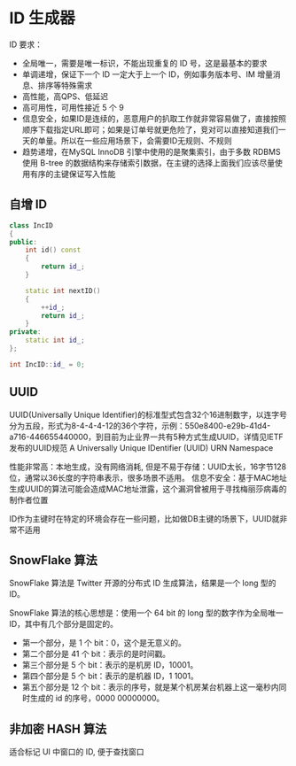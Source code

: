 # ID 生成器

ID 要求：

- 全局唯一，需要是唯一标识，不能出现重复的 ID 号，这是最基本的要求
- 单调递增，保证下一个 ID 一定大于上一个 ID，例如事务版本号、IM 增量消息、排序等特殊需求
- 高性能，高QPS、低延迟
- 高可用性，可用性接近 5 个 9
- 信息安全，如果ID是连续的，恶意用户的扒取工作就非常容易做了，直接按照顺序下载指定URL即可；如果是订单号就更危险了，竞对可以直接知道我们一天的单量。所以在一些应用场景下，会需要ID无规则、不规则
- 趋势递增，在MySQL InnoDB 引擎中使用的是聚集索引，由于多数 RDBMS 使用 B-tree 的数据结构来存储索引数据，在主键的选择上面我们应该尽量使用有序的主键保证写入性能

## 自增 ID

```cpp
class IncID
{
public:
    int id() const
    { 
        return id_; 
    }

    static int nextID()
    {
        ++id_;
        return id_;
    }
private:
    static int id_;
};

int IncID::id_ = 0;
```

## UUID

UUID(Universally Unique Identifier)的标准型式包含32个16进制数字，以连字号分为五段，形式为8-4-4-4-12的36个字符，示例：550e8400-e29b-41d4-a716-446655440000，到目前为止业界一共有5种方式生成UUID，详情见IETF发布的UUID规范 A Universally Unique IDentifier (UUID) URN Namespace

性能非常高：本地生成，没有网络消耗, 但是不易于存储：UUID太长，16字节128位，通常以36长度的字符串表示，很多场景不适用。
信息不安全：基于MAC地址生成UUID的算法可能会造成MAC地址泄露，这个漏洞曾被用于寻找梅丽莎病毒的制作者位置

ID作为主键时在特定的环境会存在一些问题，比如做DB主键的场景下，UUID就非常不适用

## SnowFlake 算法

SnowFlake 算法是 Twitter 开源的分布式 ID 生成算法，结果是一个 long 型的 ID。

SnowFlake 算法的核心思想是：使用一个 64 bit 的 long 型的数字作为全局唯一 ID，其中有几个部分是固定的。

- 第一个部分，是 1 个 bit：0，这个是无意义的。
- 第二个部分是 41 个 bit：表示的是时间戳。
- 第三个部分是 5 个 bit：表示的是机房 ID，10001。
- 第四个部分是 5 个 bit：表示的是机器 ID，1 1001。
- 第五个部分是 12 个 bit：表示的序号，就是某个机房某台机器上这一毫秒内同时生成的 id 的序号，0000 00000000。

## 非加密 HASH 算法

适合标记 UI 中窗口的 ID, 便于查找窗口
